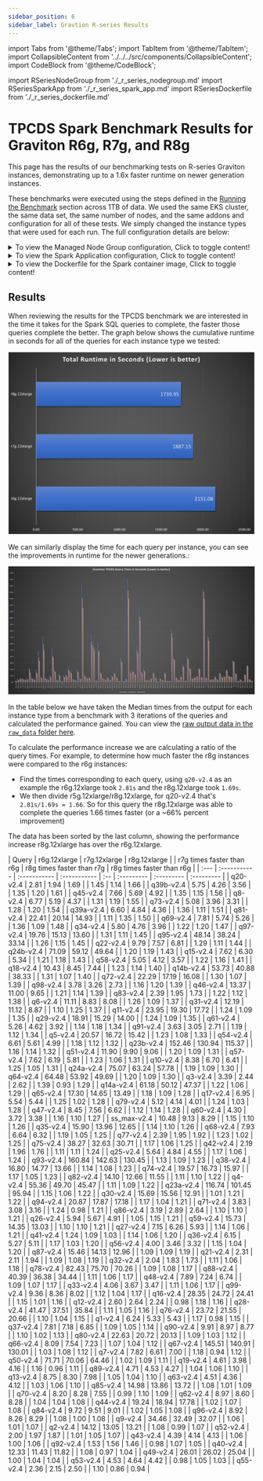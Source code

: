 ```yaml
---
sidebar_position: 6
sidebar_label: Gravtion R-series Results
---
```

import Tabs from '@theme/Tabs';
import TabItem from '@theme/TabItem';
import CollapsibleContent from '../../../src/components/CollapsibleContent';
import CodeBlock from '@theme/CodeBlock';

import RSeriesNodeGroup from './_r_series_nodegroup.md'
import RSeriesSparkApp from './_r_series_spark_app.md'
import RSeriesDockerfile from './_r_series_dockerfile.md'

# TPCDS Spark Benchmark Results for Graviton R6g, R7g, and R8g
This page has the results of our benchmarking tests on R-series Graviton instances, demonstrating up to a 1.6x faster runtime on newer generation instances.

These benchmarks were executed using the steps defined in the [Running the Benchmark](./running-the-benchmark.md) section across 1TB of data. We used the same EKS cluster, the same data set, the same number of nodes, and the same addons and configuration for all of these tests. We simply changed the instance types that were used for each run.
The full configuration details are below:

<details>
<summary> To view the Managed Node Group configuration, Click to toggle content!</summary>

<RSeriesNodeGroup />

</details>

<details>
<summary> To view the Spark Application configuration, Click to toggle content!</summary>

<RSeriesSparkApp />

</details>

<details>
<summary> To view the Dockerfile for the Spark container image, Click to toggle content!</summary>

<RSeriesDockerfile />

</details>


## Results
When reviewing the results for the TPCDS benchmark we are interested in the time it takes for the Spark SQL queries to complete, the faster those queries complete the better.
The graph below shows the cumulative runtime in seconds for all of the queries for each instance type we tested:

[![Total runtimes for the benchmarks per instance type](./img/r-series-total-runtime.png)](https://github.com/awslabs/data-on-eks/blob/main/website/docs/benchmarks/spark-operator-benchmark/img/r-series-total-runtime.png)

We can similarly display the time for each query per instance, you can see the improvements in runtime for the newer generations.:

[![Total runtimes for the benchmarks per instance type](./img/r-series-per-query.png)](https://github.com/awslabs/data-on-eks/blob/main/website/docs/benchmarks/spark-operator-benchmark/img/r-series-per-query.png)

In the table below we have taken the Median times from the output for each instance type from a benchmark with 3 iterations of the queries and calculated the performance gained. You can view the [raw output data in the `raw_data` folder here](https://github.com/awslabs/data-on-eks/blob/main/website/docs/benchmarks/spark-operator-benchmark/raw_data).

To calculate the performance increase we are calculating a ratio of the query times. For example, to determine how much faster the r8g instances were compared to the r6g instances:
- Find the times corresponding to each query, using `q20-v2.4` as an example the r6g.12xlarge took `2.81s` and the r8g.12xlarge took `1.69s`.
- We then divide r5g.12xlarge/r8g.12xlarge, for q20-v2.4 that's `2.81s/1.69s = 1.66`. So for this query the r8g.12xlarge was able to complete the queries 1.66 times faster (or a ~66% percent improvement)

The data has been sorted by the last column, showing the performance increase r8g.12xlarge has over the r6g.12xlarge.
<div class="benchmark-results">
| Query | r6g.12xlarge | r7g.12xlarge | r8g.12xlarge |  | r7g times faster than r6g  | r8g times faster than r7g | r8g times faster than r6g |
| :---  | :----------- | :----------- | :----------- | :-- | :--------- | :--------- | :--------- |
| q20-v2.4 | 2.81 | 1.94 | 1.69 |  | 1.45 | 1.14 | 1.66 |
| q39b-v2.4 | 5.75 | 4.26 | 3.56 |  | 1.35 | 1.20 | 1.61 |
| q45-v2.4 | 7.66 | 5.69 | 4.92 |  | 1.35 | 1.15 | 1.56 |
| q8-v2.4 | 6.77 | 5.19 | 4.37 |  | 1.31 | 1.19 | 1.55 |
| q73-v2.4 | 5.08 | 3.96 | 3.31 |  | 1.28 | 1.20 | 1.54 |
| q39a-v2.4 | 6.60 | 4.84 | 4.36 |  | 1.36 | 1.11 | 1.51 |
| q81-v2.4 | 22.41 | 20.14 | 14.93 |  | 1.11 | 1.35 | 1.50 |
| q69-v2.4 | 7.81 | 5.74 | 5.26 |  | 1.36 | 1.09 | 1.48 |
| q34-v2.4 | 5.80 | 4.76 | 3.96 |  | 1.22 | 1.20 | 1.47 |
| q97-v2.4 | 19.76 | 15.13 | 13.60 |  | 1.31 | 1.11 | 1.45 |
| q95-v2.4 | 48.14 | 38.24 | 33.14 |  | 1.26 | 1.15 | 1.45 |
| q22-v2.4 | 9.79 | 7.57 | 6.81 |  | 1.29 | 1.11 | 1.44 |
| q24b-v2.4 | 71.09 | 59.12 | 49.64 |  | 1.20 | 1.19 | 1.43 |
| q15-v2.4 | 7.62 | 6.30 | 5.34 |  | 1.21 | 1.18 | 1.43 |
| q58-v2.4 | 5.05 | 4.12 | 3.57 |  | 1.22 | 1.16 | 1.41 |
| q18-v2.4 | 10.43 | 8.45 | 7.44 |  | 1.23 | 1.14 | 1.40 |
| q14b-v2.4 | 53.73 | 40.88 | 38.33 |  | 1.31 | 1.07 | 1.40 |
| q72-v2.4 | 22.29 | 17.19 | 16.08 |  | 1.30 | 1.07 | 1.39 |
| q98-v2.4 | 3.78 | 3.26 | 2.73 |  | 1.16 | 1.20 | 1.39 |
| q46-v2.4 | 13.37 | 11.00 | 9.65 |  | 1.21 | 1.14 | 1.39 |
| q83-v2.4 | 2.39 | 1.95 | 1.73 |  | 1.22 | 1.12 | 1.38 |
| q6-v2.4 | 11.11 | 8.83 | 8.08 |  | 1.26 | 1.09 | 1.37 |
| q31-v2.4 | 12.19 | 11.12 | 8.87 |  | 1.10 | 1.25 | 1.37 |
| q11-v2.4 | 23.95 | 19.30 | 17.72 |  | 1.24 | 1.09 | 1.35 |
| q29-v2.4 | 18.91 | 15.29 | 14.00 |  | 1.24 | 1.09 | 1.35 |
| q61-v2.4 | 5.26 | 4.62 | 3.92 |  | 1.14 | 1.18 | 1.34 |
| q91-v2.4 | 3.63 | 3.05 | 2.71 |  | 1.19 | 1.12 | 1.34 |
| q5-v2.4 | 20.57 | 16.72 | 15.42 |  | 1.23 | 1.08 | 1.33 |
| q54-v2.4 | 6.61 | 5.61 | 4.99 |  | 1.18 | 1.12 | 1.32 |
| q23b-v2.4 | 152.46 | 130.94 | 115.37 |  | 1.16 | 1.14 | 1.32 |
| q51-v2.4 | 11.90 | 9.90 | 9.06 |  | 1.20 | 1.09 | 1.31 |
| q57-v2.4 | 7.62 | 6.19 | 5.81 |  | 1.23 | 1.06 | 1.31 |
| q10-v2.4 | 8.38 | 6.70 | 6.41 |  | 1.25 | 1.05 | 1.31 |
| q24a-v2.4 | 75.07 | 63.24 | 57.78 |  | 1.19 | 1.09 | 1.30 |
| q64-v2.4 | 64.48 | 53.92 | 49.69 |  | 1.20 | 1.09 | 1.30 |
| q3-v2.4 | 3.39 | 2.44 | 2.62 |  | 1.39 | 0.93 | 1.29 |
| q14a-v2.4 | 61.18 | 50.12 | 47.37 |  | 1.22 | 1.06 | 1.29 |
| q65-v2.4 | 17.30 | 14.65 | 13.49 |  | 1.18 | 1.09 | 1.28 |
| q17-v2.4 | 6.95 | 5.54 | 5.44 |  | 1.25 | 1.02 | 1.28 |
| q79-v2.4 | 5.12 | 4.14 | 4.01 |  | 1.24 | 1.03 | 1.28 |
| q47-v2.4 | 8.45 | 7.56 | 6.62 |  | 1.12 | 1.14 | 1.28 |
| q60-v2.4 | 4.30 | 3.72 | 3.38 |  | 1.16 | 1.10 | 1.27 |
| ss_max-v2.4 | 10.48 | 9.13 | 8.29 |  | 1.15 | 1.10 | 1.26 |
| q35-v2.4 | 15.90 | 13.96 | 12.65 |  | 1.14 | 1.10 | 1.26 |
| q68-v2.4 | 7.93 | 6.64 | 6.32 |  | 1.19 | 1.05 | 1.25 |
| q77-v2.4 | 2.39 | 1.95 | 1.92 |  | 1.23 | 1.02 | 1.25 |
| q75-v2.4 | 38.27 | 32.63 | 30.71 |  | 1.17 | 1.06 | 1.25 |
| q42-v2.4 | 2.19 | 1.96 | 1.76 |  | 1.11 | 1.11 | 1.24 |
| q25-v2.4 | 5.64 | 4.84 | 4.55 |  | 1.17 | 1.06 | 1.24 |
| q93-v2.4 | 160.84 | 142.63 | 130.45 |  | 1.13 | 1.09 | 1.23 |
| q38-v2.4 | 16.80 | 14.77 | 13.66 |  | 1.14 | 1.08 | 1.23 |
| q74-v2.4 | 19.57 | 16.73 | 15.97 |  | 1.17 | 1.05 | 1.23 |
| q82-v2.4 | 14.10 | 12.66 | 11.55 |  | 1.11 | 1.10 | 1.22 |
| q4-v2.4 | 55.36 | 49.70 | 45.47 |  | 1.11 | 1.09 | 1.22 |
| q23a-v2.4 | 116.74 | 101.45 | 95.94 |  | 1.15 | 1.06 | 1.22 |
| q30-v2.4 | 15.69 | 15.56 | 12.91 |  | 1.01 | 1.21 | 1.22 |
| q94-v2.4 | 20.87 | 17.87 | 17.18 |  | 1.17 | 1.04 | 1.21 |
| q71-v2.4 | 3.83 | 3.08 | 3.16 |  | 1.24 | 0.98 | 1.21 |
| q86-v2.4 | 3.19 | 2.89 | 2.64 |  | 1.10 | 1.10 | 1.21 |
| q26-v2.4 | 5.94 | 5.67 | 4.91 |  | 1.05 | 1.15 | 1.21 |
| q59-v2.4 | 15.73 | 14.35 | 13.03 |  | 1.10 | 1.10 | 1.21 |
| q27-v2.4 | 7.15 | 6.26 | 5.93 |  | 1.14 | 1.06 | 1.21 |
| q41-v2.4 | 1.24 | 1.09 | 1.03 |  | 1.14 | 1.06 | 1.20 |
| q36-v2.4 | 6.15 | 5.27 | 5.11 |  | 1.17 | 1.03 | 1.20 |
| q56-v2.4 | 4.00 | 3.46 | 3.32 |  | 1.15 | 1.04 | 1.20 |
| q87-v2.4 | 15.46 | 14.13 | 12.96 |  | 1.09 | 1.09 | 1.19 |
| q21-v2.4 | 2.31 | 2.11 | 1.94 |  | 1.09 | 1.08 | 1.19 |
| q32-v2.4 | 2.04 | 1.83 | 1.73 |  | 1.11 | 1.06 | 1.18 |
| q78-v2.4 | 82.43 | 75.70 | 70.26 |  | 1.09 | 1.08 | 1.17 |
| q88-v2.4 | 40.39 | 36.38 | 34.44 |  | 1.11 | 1.06 | 1.17 |
| q48-v2.4 | 7.89 | 7.24 | 6.74 |  | 1.09 | 1.07 | 1.17 |
| q33-v2.4 | 4.06 | 3.67 | 3.47 |  | 1.11 | 1.06 | 1.17 |
| q99-v2.4 | 9.36 | 8.36 | 8.02 |  | 1.12 | 1.04 | 1.17 |
| q16-v2.4 | 28.35 | 24.72 | 24.41 |  | 1.15 | 1.01 | 1.16 |
| q12-v2.4 | 2.60 | 2.64 | 2.24 |  | 0.98 | 1.18 | 1.16 |
| q28-v2.4 | 41.47 | 37.51 | 35.84 |  | 1.11 | 1.05 | 1.16 |
| q76-v2.4 | 23.72 | 21.55 | 20.66 |  | 1.10 | 1.04 | 1.15 |
| q1-v2.4 | 6.24 | 5.33 | 5.43 |  | 1.17 | 0.98 | 1.15 |
| q37-v2.4 | 7.81 | 7.18 | 6.85 |  | 1.09 | 1.05 | 1.14 |
| q90-v2.4 | 9.91 | 8.97 | 8.77 |  | 1.10 | 1.02 | 1.13 |
| q80-v2.4 | 22.63 | 20.72 | 20.13 |  | 1.09 | 1.03 | 1.12 |
| q66-v2.4 | 8.09 | 7.54 | 7.23 |  | 1.07 | 1.04 | 1.12 |
| q67-v2.4 | 145.51 | 140.91 | 130.01 |  | 1.03 | 1.08 | 1.12 |
| q7-v2.4 | 7.82 | 6.61 | 7.00 |  | 1.18 | 0.94 | 1.12 |
| q50-v2.4 | 71.71 | 70.06 | 64.46 |  | 1.02 | 1.09 | 1.11 |
| q19-v2.4 | 4.61 | 3.98 | 4.16 |  | 1.16 | 0.96 | 1.11 |
| q89-v2.4 | 4.71 | 4.53 | 4.27 |  | 1.04 | 1.06 | 1.10 |
| q13-v2.4 | 8.75 | 8.30 | 7.98 |  | 1.05 | 1.04 | 1.10 |
| q63-v2.4 | 4.51 | 4.36 | 4.12 |  | 1.03 | 1.06 | 1.10 |
| q85-v2.4 | 14.98 | 13.86 | 13.72 |  | 1.08 | 1.01 | 1.09 |
| q70-v2.4 | 8.20 | 8.28 | 7.55 |  | 0.99 | 1.10 | 1.09 |
| q62-v2.4 | 8.97 | 8.60 | 8.28 |  | 1.04 | 1.04 | 1.08 |
| q44-v2.4 | 19.24 | 18.94 | 17.78 |  | 1.02 | 1.07 | 1.08 |
| q84-v2.4 | 9.72 | 9.51 | 9.01 |  | 1.02 | 1.05 | 1.08 |
| q96-v2.4 | 8.92 | 8.26 | 8.29 |  | 1.08 | 1.00 | 1.08 |
| q9-v2.4 | 34.46 | 32.49 | 32.07 |  | 1.06 | 1.01 | 1.07 |
| q2-v2.4 | 14.12 | 13.05 | 13.21 |  | 1.08 | 0.99 | 1.07 |
| q52-v2.4 | 2.00 | 1.97 | 1.87 |  | 1.01 | 1.05 | 1.07 |
| q43-v2.4 | 4.39 | 4.14 | 4.13 |  | 1.06 | 1.00 | 1.06 |
| q92-v2.4 | 1.53 | 1.56 | 1.46 |  | 0.98 | 1.07 | 1.05 |
| q40-v2.4 | 12.33 | 11.43 | 11.82 |  | 1.08 | 0.97 | 1.04 |
| q49-v2.4 | 26.01 | 26.02 | 25.04 |  | 1.00 | 1.04 | 1.04 |
| q53-v2.4 | 4.53 | 4.64 | 4.42 |  | 0.98 | 1.05 | 1.03 |
| q55-v2.4 | 2.36 | 2.15 | 2.50 |  | 1.10 | 0.86 | 0.94 |

</div>
